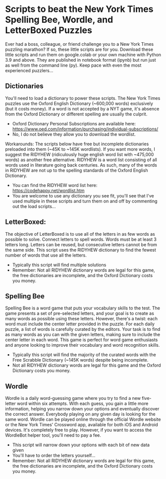 # Scripts to beat the New York Times Spelling Bee, Wordle, and LetterBoxed Puzzles
Ever had a boss, colleague, or friend challenge you to a New York Times puzzling marathon? If so, these little scripts are for you. Download these little scripts and run them on google.colab or your own machine with Python 3.9 and above. They are published in notebook format (ipynb) but run just as well from the command line (py). Keep pace with even the most experienced puzzlers...

## Dictionaries
You'll need to load a dictionary to power these scripts. The New York Times puzzles use the Oxford English Dictionary (~600,000 words) exclusively (but it costs money). If a word is not accepted by a NYT game, it's absence from the Oxford Dictionary or different spelling are usually the culprit. 
* Oxford Dictionary Personal Subscriptions are available here: https://www.oed.com/information/purchasing/individual-subscriptions/
* No, I do not believe they allow you to download the wordlist. 

Workarounds: The scripts below have free but incomplete dictionaries preloaded into them (~45K to ~145K wordlists). If you want more words, I suggest the RIDYHEW (ridiculously huge english word list with ~475,000 words) as another free alternative. RIDYHEW is a word list consisting of all words used in literature going back centuries. As such, many of the words in RIDYHEW are not up to the spelling standards of the Oxford English Dictionary. 
* You can find the RIDYHEW word list here: https://codehappy.net/wordlist.htm
* You are welcome to use any dictionary you see fit, you'll see that I've used multiple in these scripts and turn them on and off by commenting out the load scripts...

## LetterBoxed:
The objective of LetterBoxed is to use all of the letters in as few words as possible to solve. Connect letters to spell words. Words must be at least 3 letters long. Letters can be reused, but consecutive letters cannot be from the same side. This script uses the RIDYHEW dictionary to find the fewest number of words that use all the letters. 
* Typically this script will find multiple solutions
* Remember: Not all RIDYHEW dictionary words are legal for this game, the free dictionaries are incomplete, and the Oxford Dictionary costs you money.

## Spelling Bee
Spelling Bee is a word game that puts your vocabulary skills to the test. The game presents a set of pre-selected letters, and your goal is to create as many words as possible using these letters. However, there's a twist: each word must include the center letter provided in the puzzle. For each daily puzzle, a list of words is carefully curated by the editors. Your task is to find as many words as you can with the given letters, making sure to include the center letter in each word. This game is perfect for word game enthusiasts and anyone looking to improve their vocabulary and word recognition skills.
* Typically this script will find the majority of the curated words with the Free Scrabble Dictionary (~145K words) despite being incomplete.
* Not all RIDYHEW dictionary words are legal for this game and the Oxford Dictionary costs you money.

## Wordle
Wordle is a daily word-guessing game where you try to find a new five-letter word within six attempts. With each guess, you gain a little more information, helping you narrow down your options and eventually discover the correct answer. Everybody playing on any given day is looking for the same word. Wordle can be played online through the official Wordle website or the New York Times' Crossword app, available for both iOS and Android devices. It's completely free to play. However, if you want to access the WordleBot helper tool, you'll need to pay a fee.
* This script will narrow down your options with each bit of new data given
* You'll have to order the letters yourself...
* Remember: Not all RIDYHEW dictionary words are legal for this game, the free dictionaries are incomplete, and the Oxford Dictionary costs you money.
